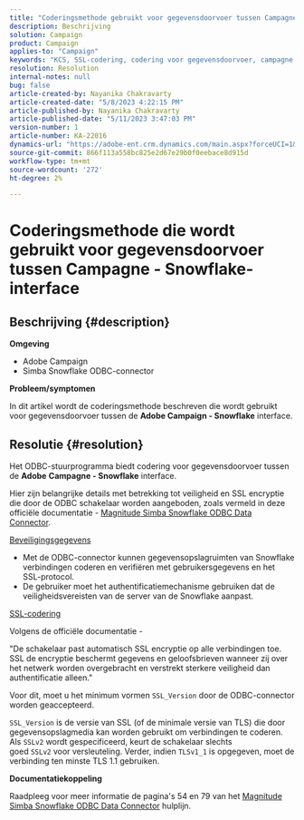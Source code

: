 ```yaml
---
title: "Coderingsmethode gebruikt voor gegevensdoorvoer tussen Campagne - Snowflake interface"
description: Beschrijving
solution: Campaign
product: Campaign
applies-to: "Campaign"
keywords: "KCS, SSL-codering, codering voor gegevensdoorvoer, campagne snowflake-interface, ODBC-stuurprogramma"
resolution: Resolution
internal-notes: null
bug: false
article-created-by: Nayanika Chakravarty
article-created-date: "5/8/2023 4:22:15 PM"
article-published-by: Nayanika Chakravarty
article-published-date: "5/11/2023 3:47:03 PM"
version-number: 1
article-number: KA-22016
dynamics-url: "https://adobe-ent.crm.dynamics.com/main.aspx?forceUCI=1&pagetype=entityrecord&etn=knowledgearticle&id=779bd679-bced-ed11-8849-6045bd006239"
source-git-commit: 866f113a558bc825e2d67e29b0f0eebace8d915d
workflow-type: tm+mt
source-wordcount: '272'
ht-degree: 2%

---
```


# Coderingsmethode die wordt gebruikt voor gegevensdoorvoer tussen Campagne - Snowflake-interface

## Beschrijving {#description}


<b>Omgeving</b>

- Adobe Campaign
- Simba Snowflake ODBC-connector


<b>Probleem/symptomen</b>

In dit artikel wordt de coderingsmethode beschreven die wordt gebruikt voor gegevensdoorvoer tussen de <b>Adobe Campaign - Snowflake</b> interface.


## Resolutie {#resolution}


Het ODBC-stuurprogramma biedt codering voor gegevensdoorvoer tussen de <b>Adobe</b> <b>Campagne - Snowflake</b> interface.

Hier zijn belangrijke details met betrekking tot veiligheid en SSL encryptie die door de ODBC schakelaar worden aangeboden, zoals vermeld in deze officiële documentatie - [Magnitude Simba Snowflake ODBC Data Connector](https://docs.posit.co/drivers/1.8.0/pdf/Simba%20Snowflake%20ODBC%20Connector%20Install%20and%20Configuration%20Guide.pdf).

<u>Beveiligingsgegevens</u>

- Met de ODBC-connector kunnen gegevensopslagruimten van Snowflake verbindingen coderen en verifiëren met gebruikersgegevens en het SSL-protocol.
- De gebruiker moet het authentificatiemechanisme gebruiken dat de veiligheidsvereisten van de server van de Snowflake aanpast.


<u>SSL-codering</u>

Volgens de officiële documentatie -

&quot;De schakelaar past automatisch SSL encryptie op alle verbindingen toe. SSL de encryptie beschermt gegevens en geloofsbrieven wanneer zij over het netwerk worden overgebracht en verstrekt sterkere veiligheid dan authentificatie alleen.&quot;

Voor dit, moet u het minimum vormen `SSL_Version` door de ODBC-connector worden geaccepteerd.

`SSL_Version` is de versie van SSL (of de minimale versie van TLS) die door gegevensopslagmedia kan worden gebruikt om verbindingen te coderen. Als `SSLv2` wordt gespecificeerd, keurt de schakelaar slechts goed `SSLv2` voor versleuteling. Verder, indien `TLSv1_1` is opgegeven, moet de verbinding ten minste TLS 1.1 gebruiken.

<b>Documentatiekoppeling</b>

Raadpleeg voor meer informatie de pagina&#39;s 54 en 79 van het [Magnitude Simba Snowflake ODBC Data Connector](https://docs.posit.co/drivers/1.8.0/pdf/Simba%20Snowflake%20ODBC%20Connector%20Install%20and%20Configuration%20Guide.pdf) hulplijn.
